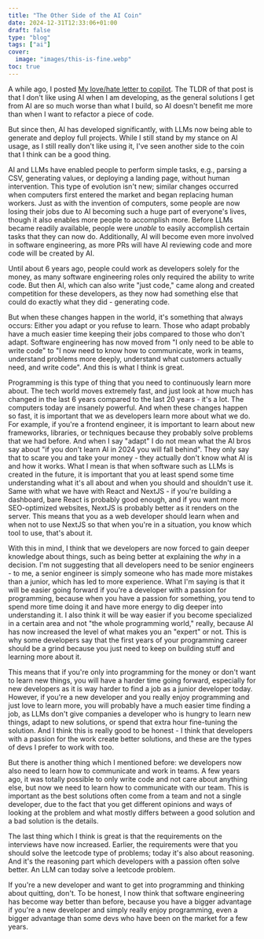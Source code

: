 ```yaml
---
title: "The Other Side of the AI Coin"
date: 2024-12-31T12:33:06+01:00
draft: false
type: "blog"
tags: ["ai"]
cover:
  image: "images/this-is-fine.webp"
toc: true
---
```

A while ago, I posted [My love/hate letter to copilot](https://priver.dev/blog/ai/my-love-hate-letter-to-copilot/). The TLDR of that post is that I don't like using AI when I am developing, as the general solutions I get from AI are so much worse than what I build, so AI doesn't benefit me more than when I want to refactor a piece of code.

But since then, AI has developed significantly, with LLMs now being able to generate and deploy full projects. While I still stand by my stance on AI usage, as I still really don't like using it, I've seen another side to the coin that I think can be a good thing.

AI and LLMs have enabled people to perform simple tasks, e.g., parsing a CSV, generating values, or deploying a landing page, without human intervention. This type of evolution isn't new; similar changes occurred when computers first entered the market and began replacing human workers. Just as with the invention of computers, some people are now losing their jobs due to AI becoming such a huge part of everyone's lives, though it also enables more people to accomplish more. Before LLMs became readily available, people were *unable* to easily accomplish certain tasks that they can now do. Additionally, AI will become even more involved in software engineering, as more PRs will have AI reviewing code and more code will be created by AI.

Until about 6 years ago, people could work as developers solely for the money, as many software engineering roles only required the ability to write code. But then AI, which can also write "just code," came along and created competition for these developers, as they now had something else that could do exactly what they did - generating code.

But when these changes happen in the world, it's something that always occurs: Either you adapt or you refuse to learn. Those who adapt probably have a much easier time keeping their jobs compared to those who don't adapt. Software engineering has now moved from "I only need to be able to write code" to "I now need to know how to communicate, work in teams, understand problems more deeply, understand what customers actually need, and write code". And this is what I think is great.

Programming is this type of thing that you need to continuously learn more about. The tech world moves extremely fast, and just look at how much has changed in the last 6 years compared to the last 20 years - it's a lot. The computers today are insanely powerful. And when these changes happen so fast, it is important that we as developers learn more about what we do. For example, if you're a frontend engineer, it is important to learn about new frameworks, libraries, or techniques because they probably solve problems that we had before. And when I say "adapt" I do not mean what the AI bros say about "if you don't learn AI in 2024 you will fall behind". They only say that to scare you and take your money - they actually don't know what AI is and how it works. What I mean is that when software such as LLMs is created in the future, it is important that you at least spend some time understanding what it's all about and when you should and shouldn't use it. Same with what we have with React and NextJS - if you're building a dashboard, bare React is probably good enough, and if you want more SEO-optimized websites, NextJS is probably better as it renders on the server. This means that you as a web developer should learn when and when not to use NextJS so that when you're in a situation, you know which tool to use, that's about it.

With this in mind, I think that we developers are now forced to gain deeper knowledge about things, such as being better at explaining the *why* in a decision. I'm not suggesting that all developers need to be senior engineers - to me, a senior engineer is simply someone who has made more mistakes than a junior, which has led to more experience. What I'm saying is that it will be easier going forward if you're a developer with a passion for programming, because when you have a passion for something, you tend to spend more time doing it and have more energy to dig deeper into understanding it. I also think it will be way easier if you become specialized in a certain area and not "the whole programming world," really, because AI has now increased the level of what makes you an "expert" or not. This is why some developers say that the first years of your programming career should be a grind because you just need to keep on building stuff and learning more about it.

This means that if you're only into programming for the money or don't want to learn new things, you will have a harder time going forward, especially for new developers as it is way harder to find a job as a junior developer today. However, if you're a new developer and you really enjoy programming and just love to learn more, you will probably have a much easier time finding a job, as LLMs don't give companies a developer who is hungry to learn new things, adapt to new solutions, or spend that extra hour fine-tuning the solution. And I think this is really good to be honest - I think that developers with a passion for the work create better solutions, and these are the types of devs I prefer to work with too.

But there is another thing which I mentioned before: we developers now also need to learn how to communicate and work in teams. A few years ago, it was totally possible to only write code and not care about anything else, but now we need to learn how to communicate with our team. This is important as the best solutions often come from a team and not a single developer, due to the fact that you get different opinions and ways of looking at the problem and what mostly differs between a good solution and a bad solution is the details.

The last thing which I think is great is that the requirements on the interviews have now increased. Earlier, the requirements were that you should solve the leetcode type of problems; today it's also about reasoning. And it's the reasoning part which developers with a passion often solve better. An LLM can today solve a leetcode problem.

If you're a new developer and want to get into programming and thinking about quitting, don't. To be honest, I now think that software engineering has become way better than before, because you have a bigger advantage if you're a new developer and simply really enjoy programming, even a bigger advantage than some devs who have been on the market for a few years.
